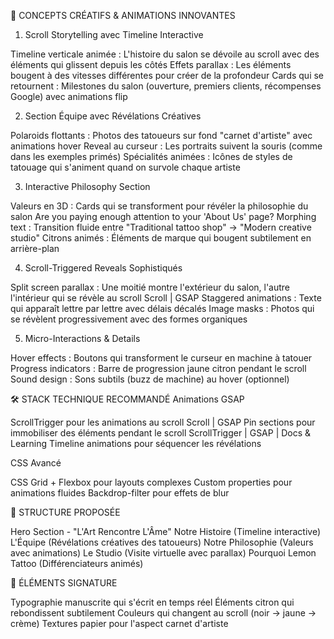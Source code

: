 🎨 CONCEPTS CRÉATIFS & ANIMATIONS INNOVANTES
1. Scroll Storytelling avec Timeline Interactive

Timeline verticale animée : L'histoire du salon se dévoile au scroll avec des éléments qui glissent depuis les côtés
Effets parallax : Les éléments bougent à des vitesses différentes pour créer de la profondeur
Cards qui se retournent : Milestones du salon (ouverture, premiers clients, récompenses Google) avec animations flip

2. Section Équipe avec Révélations Créatives

Polaroids flottants : Photos des tatoueurs sur fond "carnet d'artiste" avec animations hover
Reveal au curseur : Les portraits suivent la souris (comme dans les exemples primés)
Spécialités animées : Icônes de styles de tatouage qui s'animent quand on survole chaque artiste

3. Interactive Philosophy Section

Valeurs en 3D : Cards qui se transforment pour révéler la philosophie du salon Are you paying enough attention to your 'About Us' page?
Morphing text : Transition fluide entre "Traditional tattoo shop" → "Modern creative studio"
Citrons animés : Éléments de marque qui bougent subtilement en arrière-plan

4. Scroll-Triggered Reveals Sophistiqués

Split screen parallax : Une moitié montre l'extérieur du salon, l'autre l'intérieur qui se révèle au scroll Scroll | GSAP
Staggered animations : Texte qui apparaît lettre par lettre avec délais décalés
Image masks : Photos qui se révèlent progressivement avec des formes organiques

5. Micro-Interactions & Details

Hover effects : Boutons qui transforment le curseur en machine à tatouer
Progress indicators : Barre de progression jaune citron pendant le scroll
Sound design : Sons subtils (buzz de machine) au hover (optionnel)

🛠️ STACK TECHNIQUE RECOMMANDÉ
Animations GSAP

ScrollTrigger pour les animations au scroll Scroll | GSAP
Pin sections pour immobiliser des éléments pendant le scroll ScrollTrigger | GSAP | Docs & Learning
Timeline animations pour séquencer les révélations

CSS Avancé

CSS Grid + Flexbox pour layouts complexes
Custom properties pour animations fluides
Backdrop-filter pour effets de blur

📱 STRUCTURE PROPOSÉE

Hero Section - "L'Art Rencontre L'Âme"
Notre Histoire (Timeline interactive)
L'Équipe (Révélations créatives des tatoueurs)
Notre Philosophie (Valeurs avec animations)
Le Studio (Visite virtuelle avec parallax)
Pourquoi Lemon Tattoo (Différenciateurs animés)

🎯 ÉLÉMENTS SIGNATURE

Typographie manuscrite qui s'écrit en temps réel
Éléments citron qui rebondissent subtilement
Couleurs qui changent au scroll (noir → jaune → crème)
Textures papier pour l'aspect carnet d'artiste